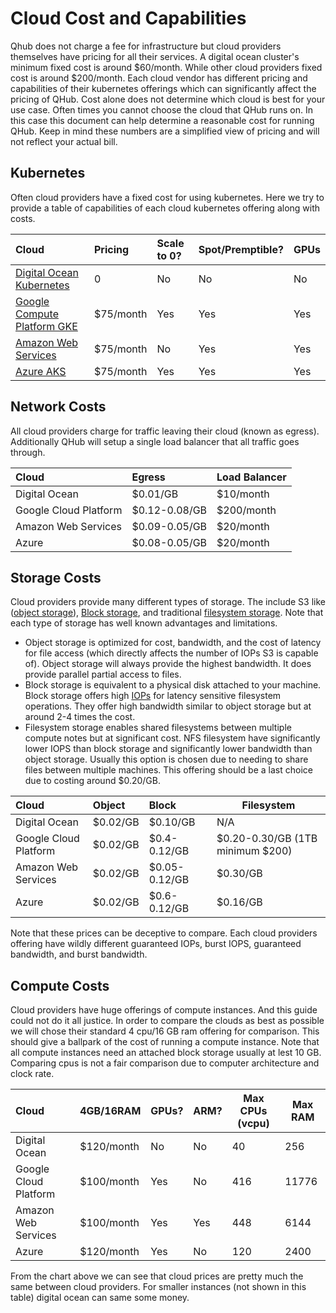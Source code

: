 # Cloud Cost and Capabilities

Qhub does not charge a fee for infrastructure but cloud providers
themselves have pricing for all their services. A digital ocean
cluster's minimum fixed cost is around $60/month. While other cloud
providers fixed cost is around $200/month. Each cloud vendor has
different pricing and capabilities of their kubernetes offerings which
can significantly affect the pricing of QHub. Cost alone does not
determine which cloud is best for your use case. Often times you
cannot choose the cloud that QHub runs on. In this case this document
can help determine a reasonable cost for running QHub. Keep in mind
these numbers are a simplified view of pricing and will not reflect
your actual bill.

## Kubernetes

Often cloud providers have a fixed cost for using kubernetes. Here we
try to provide a table of capabilities of each cloud kubernetes
offering along with costs.

| Cloud                                                                         | Pricing   | Scale to 0? | Spot/Premptible? | GPUs |
|:------------------------------------------------------------------------------|:----------|:------------|------------------|:-----|
| [Digital Ocean Kubernetes](https://www.digitalocean.com/products/kubernetes/) | 0         | No          | No               | No   |
| [Google Compute Platform GKE](https://cloud.google.com/kubernetes-engine/)    | $75/month | Yes         | Yes              | Yes  |
| [Amazon Web Services](https://aws.amazon.com/eks/)                            | $75/month | No          | Yes              | Yes  |
| [Azure AKS](https://azure.microsoft.com/en-us/services/kubernetes-service/)   | $75/month | Yes         | Yes              | Yes  |

## Network Costs

All cloud providers charge for traffic leaving their cloud (known as
egress). Additionally QHub will setup a single load balancer that all
traffic goes through.

| Cloud                 | Egress        | Load Balancer |
|:----------------------|:--------------|:--------------|
| Digital Ocean         | $0.01/GB      | $10/month     |
| Google Cloud Platform | $0.12-0.08/GB | $200/month    |
| Amazon Web Services   | $0.09-0.05/GB | $20/month     |
| Azure                 | $0.08-0.05/GB | $20/month     |

## Storage Costs

Cloud providers provide many different types of storage. The include
S3 like ([object
storage](https://en.wikipedia.org/wiki/Object_storage)), [Block
storage](https://en.wikipedia.org/wiki/Block_(data_storage)), and
traditional [filesystem
storage](https://en.wikipedia.org/wiki/File_system). Note that each
type of storage has well known advantages and limitations. 

 - Object storage is optimized for cost, bandwidth, and the cost of
   latency for file access (which directly affects the number of IOPs
   S3 is capable of). Object storage will always provide the highest
   bandwidth. It does provide parallel partial access to files.
 - Block storage is equivalent to a physical disk attached to your
   machine. Block storage offers high
   [IOPs](https://en.wikipedia.org/wiki/IOPS) for latency sensitive
   filesystem operations. They offer high bandwidth similar to object
   storage but at around 2-4 times the cost.
 - Filesystem storage enables shared filesystems between multiple
   compute notes but at significant cost. NFS filesystem have
   significantly lower IOPS than block storage and significantly lower
   bandwidth than object storage. Usually this option is chosen due to
   needing to share files between multiple machines. This offering
   should be a last choice due to costing around $0.20/GB.

| Cloud                 | Object   | Block         | Filesystem                       |
|:----------------------|:---------|:--------------|----------------------------------|
| Digital Ocean         | $0.02/GB | $0.10/GB      | N/A                              |
| Google Cloud Platform | $0.02/GB | $0.4-0.12/GB  | $0.20-0.30/GB (1TB minimum $200) |
| Amazon Web Services   | $0.02/GB | $0.05-0.12/GB | $0.30/GB                         |
| Azure                 | $0.02/GB | $0.6-0.12/GB  | $0.16/GB                         |

Note that these prices can be deceptive to compare. Each cloud
providers offering have wildly different guaranteed IOPs, burst IOPS,
guaranteed bandwidth, and burst bandwidth.

## Compute Costs

Cloud providers have huge offerings of compute instances. And this
guide could not do it all justice. In order to compare the clouds as
best as possible we will chose their standard 4 cpu/16 GB ram offering
for comparison. This should give a ballpark of the cost of running a
compute instance. Note that all compute instances need an attached
block storage usually at lest 10 GB. Comparing cpus is not a fair
comparison due to computer architecture and clock rate.

| Cloud                 | 4GB/16RAM  | GPUs? | ARM? | Max CPUs (vcpu) | Max RAM |
|:----------------------|:-----------|:------|------|-----------------|---------|
| Digital Ocean         | $120/month | No    | No   | 40              | 256     |
| Google Cloud Platform | $100/month | Yes   | No   | 416             | 11776   |
| Amazon Web Services   | $100/month | Yes   | Yes  | 448             | 6144    |
| Azure                 | $120/month | Yes   | No   | 120             | 2400    |

From the chart above we can see that cloud prices are pretty much the
same between cloud providers. For smaller instances (not shown in this
table) digital ocean can same some money.




